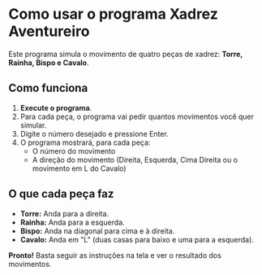 # Como usar o programa Xadrez Aventureiro

Este programa simula o movimento de quatro peças de xadrez: **Torre, Rainha, Bispo e Cavalo**.

## Como funciona

1. **Execute o programa**.
2. Para cada peça, o programa vai pedir quantos movimentos você quer simular.
3. Digite o número desejado e pressione Enter.
4. O programa mostrará, para cada peça:
   - O número do movimento
   - A direção do movimento (Direita, Esquerda, Cima Direita ou o movimento em L do Cavalo)

## O que cada peça faz

- **Torre:** Anda para a direita.
- **Rainha:** Anda para a esquerda.
- **Bispo:** Anda na diagonal para cima e à direita.
- **Cavalo:** Anda em "L" (duas casas para baixo e uma para a esquerda).

**Pronto!** Basta seguir as instruções na tela e ver o resultado dos movimentos.